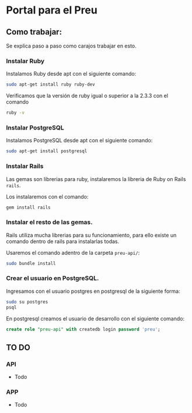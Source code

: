# Portal para el Preu

## Como trabajar:
Se explica paso a paso como carajos trabajar en esto.

### Instalar Ruby
Instalamos Ruby desde apt con el siguiente comando:
```bash
sudo apt-get install ruby ruby-dev
```

Verificamos que la versión de ruby igual o superior a la 2.3.3 con el comando
```bash
ruby -v
```

### Instalar PostgreSQL
Instalamos PostgreSQL desde apt con el siguiente comando:
```bash
sudo apt-get install postgresql
```

### Instalar Rails
Las gemas son librerias para ruby, instalaremos la libreria de Ruby on Rails `rails`.

Los instalaremos con el comando:
```bash
gem install rails
```

### Instalar el resto de las gemas.
Rails utiliza mucha librerias para su funcionamiento, para ello existe un comando dentro de rails para instalarlas todas.

Usaremos el comando adentro de la carpeta `preu-api/`:
```bash
sudo bundle install
```
### Crear el usuario en PostgreSQL.
Ingresamos con el usuario postgres en postgresql de la siguiente forma:
```bash
sudo su postgres
psql
```
En postgresql creamos el usuario de desarrollo con el siguiente comando:
```sql
create role "preu-api" with createdb login password 'preu';
```

## TO DO

### API
* Todo

### APP
* Todo
